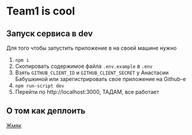 Team1 is cool
=========

Запуск сервиса в dev
------------------

Для того чтобы запустить приложение в на своей машине нужно

1) `npm i`
2) Скопировать содержимое файла `.env.example` в `.env`
3) Взять `GITHUB_CLIENT_ID` и `GITHUB_CLIENT_SECRET` у Анастасии Бабушкиной или зарегистрировать свое приложение на Github-е
4) `npm run-script dev`
5) Перейти по http://localhost:3000, ТАДАМ, все работает

О том как деплоить
------------------

[Жмяк](https://github.com/urfu-2017/team1/wiki/%D0%9E-%D1%82%D0%BE%D0%BC-%D0%BA%D0%B0%D0%BA-%D0%BF%D1%80%D0%B0%D0%B2%D0%B8%D0%BB%D1%8C%D0%BD%D0%BE-%D0%B4%D0%B5%D0%BF%D0%BB%D0%BE%D0%B8%D1%82%D1%8C)

